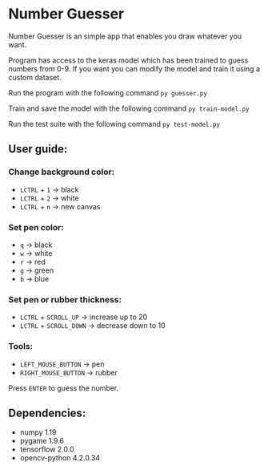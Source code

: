 # Number Guesser

Number Guesser is an simple app that enables you draw whatever you want.

Program has access to the keras model which has been trained to guess numbers from 0-9. 
If you want you can modify the model and train it using a custom dataset.

Run the program with the following command `py guesser.py`

Train and save the model with the following command `py train-model.py`

Run the test suite with the following command `py test-model.py`

## User guide:

### Change background color:
- `LCTRL` + `1` → black
- `LCTRL` + `2` → white
- `LCTRL` + `n` → new canvas

### Set pen color:
- `q` → black
- `w` → white
- `r` → red
- `g` → green
- `b` → blue

### Set pen or rubber thickness:
- `LCTRL` + `SCROLL_UP`   → increase up to 20
- `LCTRL` + `SCROLL_DOWN` → decrease down to 10

### Tools:
- `LEFT_MOUSE_BUTTON`  → pen
- `RIGHT_MOUSE_BUTTON` → rubber

Press `ENTER` to guess the number.

## Dependencies:

- numpy 1.19
- pygame 1.9.6
- tensorflow 2.0.0
- opencv-python 4.2.0.34

